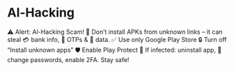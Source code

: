 # Al-Hacking
⚠️ Alert: Al-Hacking Scam! 🚫 Don’t install APKs from unknown links – it can steal 💳 bank info, 🔢 OTPs &amp; 📱 data. ✅ Use only Google Play Store 🔒 Turn off “Install unknown apps” 🛡️ Enable Play Protect 🔄 If infected: uninstall app, 🔑 change passwords, enable 2FA. Stay safe!
